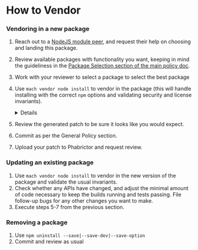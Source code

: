 # How to Vendor

### Vendoring in a new package

1. Reach out to a [NodeJS module peer](XXXLINKME), and request their help on
  choosing and landing this package.
2. Review available packages with functionality you want, keeping in mind the
  guideliness in the [Package Selection section of the main policy
  doc](./index#package-selection).
3. Work with your reviewer to select a package to select the best package
4. Use `mach vendor node install` to vendor in the package (this will handle
   installing with the correct `npm` options and validating security and
   license invariants).
   <details><summary>Details</summary>

    To be implemented in `mach vendor node install`:
     * ```npm install --save-exact --save-dev|---save|--save-optional --no-bin-links --no-optional package@version --ignore-scripts```
     * run `mach node lint`, which will:
       * run a license linter locally (until implemented, see http://npm.broofa.com/)
       * run `npm audit`
       * run `lockfile-lint`

   </details>
5. Review the generated patch to be sure it looks like you would expect.
6. Commit as per the General Policy section.
7. Upload your patch to Phabrictor and request review.

### Updating an existing package

1. Use `mach vendor node install` to vendor in the new version of the
   package and validate the usual invariants.
2. Check whether any APIs have changed, and adjust the minimal amount of code
   necessary to keep the builds running and tests passing.  File follow-up bugs
   for any other changes you want to make.
3. Execute steps 5-7 from the previous section.

### Removing a package

1. Use `npm uninstall --save|--save-dev|--save-option`
2. Commit and review as usual
